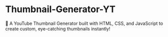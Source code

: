 # Thumbnail-Generator-YT
🎯 A YouTube Thumbnail Generator built with HTML, CSS, and JavaScript to create custom, eye-catching thumbnails instantly!
